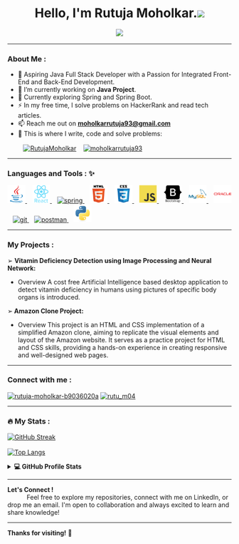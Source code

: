 <h1 align="center">Hello, I'm Rutuja Moholkar.<img src="https://media.giphy.com/media/hvRJCLFzcasrR4ia7z/giphy.gif" width="35"></h1>
<p align="center">
  <a href="https://github.com/DenverCoder1/readme-typing-svg"><img src="https://readme-typing-svg.herokuapp.com?Fira+Code&duration=4000&pause=1000&color=10B4F7&center=true&vCenter=true&random=false&width=450&size=25&lines=Welcome+to+my+GitHub+Profile!;Active+Learner..;Love+to+learn+new+things.."></a>
</p>
<hr>

### About Me :

- 🚀 Aspiring Java Full Stack Developer with a Passion for Integrated Front-End and Back-End Development.
- 🔭 I’m currently working on **Java Project**.
- 🌱 Currently exploring Spring and Spring Boot.
- :zap: In my free time, I solve problems on HackerRank and read tech articles.
- 📫 Reach me out on **<a href="mailto:moholkarrutuja93@gmail.com" target="_blank">moholkarrutuja93@gmail.com</a>**
- 💪 This is where I write, code and solve problems:

&nbsp;&nbsp;&nbsp;&nbsp;&nbsp;&nbsp;&nbsp;&nbsp;
<a href="https://github.com/RutujaMoholkar" target="_blank"><img align="center" src="https://raw.githubusercontent.com/RutujaMoholkar/github-profile-readme-generator/master/src/images/icons/Social/github.svg" alt="RutujaMoholkar" height="40" width="40" /></a>
&nbsp;&nbsp;
<a href="https://www.hackerrank.com/moholkarrutuja93" target="blank"><img align="center" src="https://raw.githubusercontent.com/rahuldkjain/github-profile-readme-generator/master/src/images/icons/Social/hackerrank.svg" alt="moholkarrutuja93" height="40" width="40" /></a>
&nbsp;

---
### Languages and Tools : ✨

<!--* **<u>Programming</u>:** Java/ J2EE, SQL
* **Persistent Technology:** JDBC
* **Web Technology:** HTML, CSS, BOOTSTRAP, JAVASCRIPT
* **RDBMS:** Oracle, MY-SQL
* **Tools:** Git, GitHub, Command Line(CLI)-->
<p align="left"> 
    <a href="https://www.java.com" target="_blank" rel="noreferrer"> <img src="https://raw.githubusercontent.com/devicons/devicon/master/icons/java/java-original.svg" alt="java" width="40" height="40"/> </a> &nbsp;&nbsp;
   <a href="https://reactjs.org/" target="_blank" rel="noreferrer"> <img src="https://raw.githubusercontent.com/devicons/devicon/master/icons/react/react-original-wordmark.svg" alt="react" width="40" height="40"/> </a> 
  &nbsp;&nbsp;
    <a href="https://spring.io/" target="_blank" rel="noreferrer"> <img src="https://www.vectorlogo.zone/logos/springio/springio-icon.svg" alt="spring" width="40" height="40"/> </a>
  &nbsp;&nbsp;
    <a href="https://www.w3.org/html/" target="_blank" rel="noreferrer"> <img src="https://raw.githubusercontent.com/devicons/devicon/master/icons/html5/html5-original-wordmark.svg" alt="html5" width="40" height="40"/> </a> 
  &nbsp;&nbsp;
   <a href="https://www.w3schools.com/css/" target="_blank" rel="noreferrer"> <img src="https://raw.githubusercontent.com/devicons/devicon/master/icons/css3/css3-original-wordmark.svg" alt="css3" width="40" height="40"/> </a> 
  &nbsp;&nbsp;
    <a href="https://developer.mozilla.org/en-US/docs/Web/JavaScript" target="_blank" rel="noreferrer"> <img src="https://raw.githubusercontent.com/devicons/devicon/master/icons/javascript/javascript-original.svg" alt="javascript" width="40" height="40"/> </a> 
  &nbsp;&nbsp;
  <a href="https://getbootstrap.com" target="_blank" rel="noreferrer"> <img src="https://raw.githubusercontent.com/devicons/devicon/master/icons/bootstrap/bootstrap-plain-wordmark.svg" alt="bootstrap" width="40" height="40"/> </a>
  &nbsp;&nbsp;
   <a href="https://www.mysql.com/" target="_blank" rel="noreferrer"> <img src="https://raw.githubusercontent.com/devicons/devicon/master/icons/mysql/mysql-original-wordmark.svg" alt="mysql" width="40" height="40"/> </a> 
  &nbsp;&nbsp;
    <a href="https://www.oracle.com/" target="_blank" rel="noreferrer"> <img src="https://raw.githubusercontent.com/devicons/devicon/master/icons/oracle/oracle-original.svg" alt="oracle" width="40" height="40"/> </a> 
 &nbsp;&nbsp;
  <a href="https://git-scm.com/" target="_blank" rel="noreferrer"> <img src="https://www.vectorlogo.zone/logos/git-scm/git-scm-icon.svg" alt="git" width="40" height="40"/> </a> 
  &nbsp;&nbsp;
   <a href="https://postman.com" target="_blank" rel="noreferrer"> <img src="https://www.vectorlogo.zone/logos/getpostman/getpostman-icon.svg" alt="postman" width="40" height="40"/> </a> 
  &nbsp;&nbsp;
  <a href="https://www.python.org" target="_blank" rel="noreferrer"> <img src="https://raw.githubusercontent.com/devicons/devicon/master/icons/python/python-original.svg" alt="python" width="40" height="40"/> </a> </p>
   
---
### My Projects : 

➢ <b>Vitamin Deficiency Detection using Image Processing and Neural Network:</b>
* Overview
  A cost free Artificial Intelligence based desktop application to detect vitamin deficiency in humans using pictures of specific body organs is introduced.

➢<b> Amazon Clone Project:</b> 
* Overview
  This project is an HTML and CSS implementation of a simplified Amazon clone, aiming to replicate the visual elements and layout of the Amazon website. It serves as a practice project for HTML and CSS skills, providing a hands-on experience in creating responsive and well-designed web pages.

---  
### Connect with me :

<p align="left">
<a href="https://www.linkedin.com/in/rutuja-moholkar-b9036020a?utm_source=share&utm_campaign=share_via&utm_content=profile&utm_medium=android_app" target="blank"><img align="center" src="https://raw.githubusercontent.com/rahuldkjain/github-profile-readme-generator/master/src/images/icons/Social/linked-in-alt.svg" alt="rutuja-moholkar-b9036020a" height="30" width="40" /></a>
<a href="https://instagram.com/rutu_m04" target="blank"><img align="center" src="https://raw.githubusercontent.com/rahuldkjain/github-profile-readme-generator/master/src/images/icons/Social/instagram.svg" alt="rutu_m04" height="30" width="40" /></a>
</p>

---
### :fire: My Stats : 

<a href="https://git.io/streak-stats"><img src="https://github-readme-streak-stats.herokuapp.com?user=RutujaMoholkar&theme=dark" alt="GitHub Streak" /></a>
<br/><br/>
[![Top Langs](https://github-readme-stats.vercel.app/api/top-langs/?username=RutujaMoholkar&layout=compact&theme=vision-friendly-dark)](https://github.com/anuraghazra/github-readme-stats)
<br/>
<details> 
  <summary><b>💻 GitHub Profile Stats</b></summary>
  <br/>
  <p>
    <a href="https://github.com/anuraghazra/github-readme-stats"><img alt="Candida's Github Stats" src="https://github-readme-stats.vercel.app/api?username=RutujaMoholkar&show_icons=true&count_private=true&theme=dark" height="192px"/></a>
<br/>
  </p>
</details>

---
**Let's Connect !**<br/>
  &nbsp;&nbsp;&nbsp;&nbsp;&nbsp;&nbsp;&nbsp;&nbsp;&nbsp;&nbsp;&nbsp;Feel free to explore my repositories, connect with me on LinkedIn, or drop me an email. I'm open to collaboration and always excited to learn and share knowledge!

---
**Thanks for visiting!** 🚀



